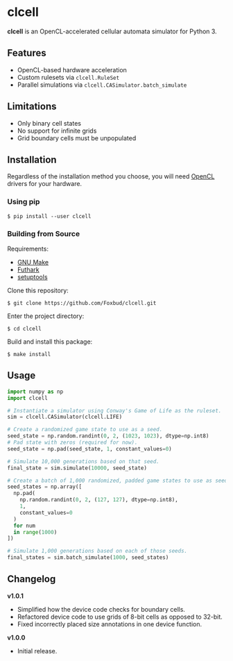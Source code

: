 # clcell 

**clcell** is an OpenCL-accelerated cellular automata simulator for Python 3.

## Features

- OpenCL-based hardware acceleration
- Custom rulesets via `clcell.RuleSet`
- Parallel simulations via `clcell.CASimulator.batch_simulate`

## Limitations

- Only binary cell states
- No support for infinite grids
- Grid boundary cells must be unpopulated

## Installation

Regardless of the installation method you choose, you will need
[OpenCL](https://www.khronos.org/opencl/) drivers for your hardware.

### Using pip

```
$ pip install --user clcell
```

### Building from Source

Requirements:
- [GNU Make](https://www.gnu.org/software/make/)
- [Futhark](https://futhark-lang.org/)
- [setuptools](https://pypi.org/project/setuptools/)

Clone this repository:

```
$ git clone https://github.com/Foxbud/clcell.git
```

Enter the project directory:

```
$ cd clcell
```

Build and install this package:

```
$ make install
```

##  Usage

```Python
import numpy as np
import clcell

# Instantiate a simulator using Conway's Game of Life as the ruleset.
sim = clcell.CASimulator(clcell.LIFE)

# Create a randomized game state to use as a seed.
seed_state = np.random.randint(0, 2, (1023, 1023), dtype=np.int8)
# Pad state with zeros (required for now).
seed_state = np.pad(seed_state, 1, constant_values=0)

# Simulate 10,000 generations based on that seed.
final_state = sim.simulate(10000, seed_state)

# Create a batch of 1,000 randomized, padded game states to use as seeds.
seed_states = np.array([
  np.pad(
    np.random.randint(0, 2, (127, 127), dtype=np.int8),
    1,
    constant_values=0
  )
  for num
  in range(1000)
])

# Simulate 1,000 generations based on each of those seeds.
final_states = sim.batch_simulate(1000, seed_states)
```

## Changelog

**v1.0.1**
- Simplified how the device code checks for boundary cells.
- Refactored device code to use grids of 8-bit cells as opposed to 32-bit.
- Fixed incorrectly placed size annotations in one device function.

**v1.0.0**
- Initial release.
